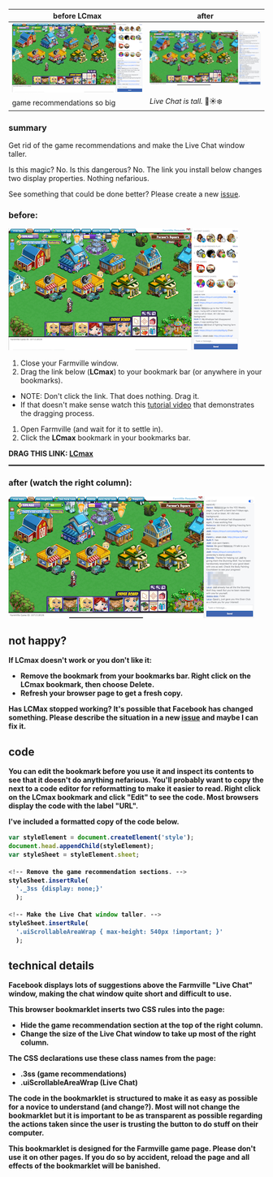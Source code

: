 | before LCmax | after |
| -------      | --------      |
|![tiny chat window](images/tiny_chat.png)|![tall chat window](images/tall_chat.png)|
|game recommendations so big|_Live Chat is tall._ 💜☀️❄️|

### summary
Get rid of the game recommendations and make the Live Chat
window taller.

Is this magic? No. Is this dangerous? No. The link you install
below changes two display properties. Nothing nefarious.

See something that could be done better? Please create a new [issue](https://github.com/slothbear/lcmax/issues).

### before:
![tiny chat window](images/tiny_chat.png)

1. Close your Farmville window.
1. Drag the link below (**LCmax**) to your bookmark bar
(or anywhere in your bookmarks).
  * NOTE: Don't click the link. That does nothing. Drag it.
  * If that doesn't make sense watch this [tutorial video](https://www.youtube.com/watch?v=-E6h7Z5fPlg) that demonstrates the dragging process.
1. Open Farmville (and wait for it to settle in).
1. Click the **LCmax** bookmark in your bookmarks bar.

<table style="border: 1px solid black;">
<tr style="border: 1px solid black;">
<b>DRAG THIS LINK:<b> <a href="javascript: var styleElement = document.createElement('style');document.head.appendChild(styleElement);var styleSheet = styleElement.sheet;styleSheet.insertRule('._3ss {display: none;}');styleSheet.insertRule('.uiScrollableAreaWrap { max-height: 540px !important; }');"> LCmax</a></tr></table>

### after (watch the right column):
![tall chat window](images/tall_chat.png)

## not happy?

If LCmax doesn't work or you don't like it:

* Remove the bookmark from your bookmarks bar. Right click on the
**LCmax** bookmark, then choose Delete.
* Refresh your browser page to get a fresh copy.

Has **LCMax** stopped working? It's possible that Facebook has changed
something. Please describe the situation in a new [issue](https://github.com/slothbear/lcmax/issues)
and maybe I can fix it.

## code
You can edit the bookmark before you use it and inspect its contents
to see that it doesn't do anything nefarious. You'll probably want
to copy the next to a code editor for reformatting to make it easier
to read. Right click on the LCmax bookmark and click "Edit" to see the code. Most browsers display the code with the label "URL".

I've included a formatted copy of the code below.

```javascript
var styleElement = document.createElement('style');
document.head.appendChild(styleElement);
var styleSheet = styleElement.sheet;

<!-- Remove the game recommendation sections. -->
styleSheet.insertRule(
  '._3ss {display: none;}'
  );

<!-- Make the Live Chat window taller. -->
styleSheet.insertRule(
  '.uiScrollableAreaWrap { max-height: 540px !important; }'
  );
```

## technical details

Facebook displays lots of suggestions above the Farmville "Live Chat"
window, making the chat window quite short and difficult to use.

This browser bookmarklet inserts two CSS rules into the page:

* Hide the game recommendation section at the top of the right column.
* Change the size of the Live Chat window to take up most of the right column.

The CSS declarations use these class names from the page:

* .3ss (game recommendations)
* .uiScrollableAreaWrap (Live Chat)

The code in the bookmarklet is structured to make it as easy as
possible for a novice to understand (and change?). Most will not
change the bookmarklet but it is important to be as transparent
as possible regarding the actions taken since the user is trusting
the button to do stuff on their computer.

This bookmarklet is designed for the Farmville game page.
Please don't use it on other pages. If you do so by
accident, reload the page and all effects of the
bookmarklet will be banished.

